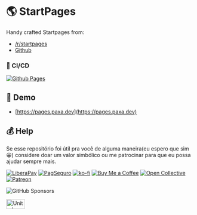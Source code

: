 # 🌎 StartPages

Handy crafted Startpages from:
- [/r/startpages](https://reddit.com/r/startpages)
- [Github](https://github.com/search?q=startpage&type=repositories)

### 🤖 CI/CD

[![Github Pages](https://github.com/sistematico/startpages/actions/workflows/pages.yml/badge.svg)](https://github.com/sistematico/startpages/actions/workflows/pages.yml)

## 🏃 Demo

- [https://pages.paxa.dev](https://pages.paxa.dev)

## 💰 Help

Se esse repositório foi útil pra você de alguma maneira(eu espero que sim :grinning:) considere doar um valor simbólico ou me patrocinar para que eu possa ajudar sempre mais.

[![LiberaPay](https://img.shields.io/badge/LiberaPay-gray?logo=liberapay&logoColor=white&style=flat-square)](https://liberapay.com/sistematico/donate) [![PagSeguro](https://img.shields.io/badge/PagSeguro-gray?logo=pagseguro&logoColor=white&style=flat-square)](https://pag.ae/bfxkQW) [![ko-fi](https://img.shields.io/badge/ko--fi-gray?logo=ko-fi&logoColor=white&style=flat-square)](https://ko-fi.com/K3K32RES9) [![Buy Me a Coffee](https://img.shields.io/badge/Buy_Me_a_Coffee-gray?logo=buy-me-a-coffee&logoColor=white&style=flat-square)](https://www.buymeacoffee.com/sistematico) [![Open Collective](https://img.shields.io/badge/Open_Collective-gray?logo=opencollective&logoColor=white&style=flat-square)](https://opencollective.com/sistematico) [![Patreon](https://img.shields.io/badge/Patreon-gray?logo=patreon&logoColor=white&style=flat-square)](https://patreon.com/sistematico)

![GitHub Sponsors](https://img.shields.io/github/sponsors/sistematico?label=Github%20Sponsors)

<a href="./README.md">
  <img src="https://upload.wikimedia.org/wikipedia/en/a/a4/Flag_of_the_United_States.svg" width="50" height="26" alt="United States" />
</a>

